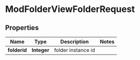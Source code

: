 

# ModFolderViewFolderRequest


## Properties

| Name | Type | Description | Notes |
|------------ | ------------- | ------------- | -------------|
|**folderid** | **Integer** | folder instance id |  |



